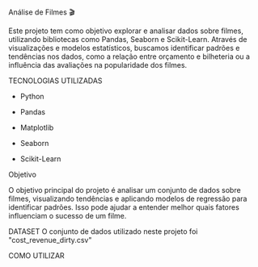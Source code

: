 Análise de Filmes 🎬

Este projeto tem como objetivo explorar e analisar dados sobre filmes, utilizando bibliotecas como Pandas, Seaborn e Scikit-Learn. Através de visualizações e modelos estatísticos, buscamos identificar padrões e tendências nos dados, como a relação entre orçamento e bilheteria ou a influência das avaliações na popularidade dos filmes.

TECNOLOGIAS UTILIZADAS

- Python

- Pandas

- Matplotlib

- Seaborn

- Scikit-Learn

Objetivo

O objetivo principal do projeto é analisar um conjunto de dados sobre filmes, visualizando tendências e aplicando modelos de regressão para identificar padrões. Isso pode ajudar a entender melhor quais fatores influenciam o sucesso de um filme.

DATASET
O conjunto de dados utilizado neste projeto foi "cost_revenue_dirty.csv"

COMO UTILIZAR

